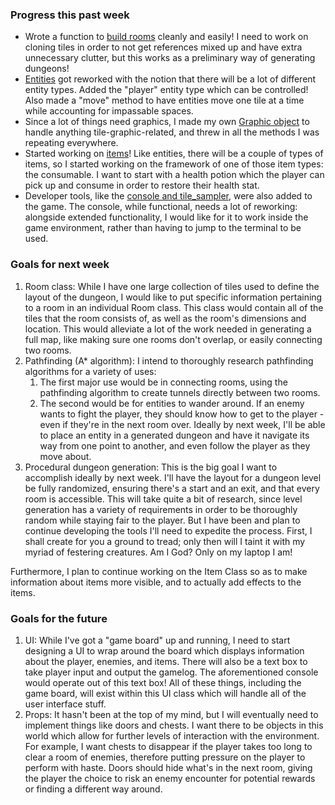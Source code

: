 ### Progress this past week
- Wrote a function to <u>build rooms</u> cleanly and easily! I need to work on cloning tiles in order to not get references mixed up and have extra unnecessary clutter, but this works as a preliminary way of generating dungeons!
- <u>Entities</u> got reworked with the notion that there will be a lot of different entity types. Added the "player" entity type which can be controlled! Also made a "move" method to have entities move one tile at a time while accounting for impassable spaces.
- Since a lot of things need graphics, I made my own <u>Graphic object</u> to handle anything tile-graphic-related, and threw in all the methods I was repeating everywhere.
- Started working on <u>items</u>! Like entities, there will be a couple of types of items, so I started working on the framework of one of those item types: the consumable. I want to start with a health potion which the player can pick up and consume in order to restore their health stat.
- Developer tools, like the <u>console and tile_sampler</u>, were also added to the game. The console, while functional, needs a lot of reworking: alongside extended functionality, I would like for it to work inside the game environment, rather than having to jump to the terminal to be used. 

### Goals for next week
1. Room class: While I have one large collection of tiles used to define the layout of the dungeon, I would like to put specific information pertaining to a room in an individual Room class. This class would contain all of the tiles that the room consists of, as well as the room's dimensions and location. This would alleviate a lot of the work needed in generating a full map, like making sure one rooms don't overlap, or easily connecting two rooms.
2. Pathfinding (A* algorithm): I intend to thoroughly research pathfinding algorithms for a variety of uses: 
	1. The first major use would be in connecting rooms, using the pathfinding algorithm to create tunnels directly between two rooms. 
	2. The second would be for entities to wander around. If an enemy wants to fight the player, they should know how to get to the player - even if they're in the next room over. Ideally by next week, I'll be able to place an entity in a generated dungeon and have it navigate its way from one point to another, and even follow the player as they move about.
3. Procedural dungeon generation: This is the big goal I want to accomplish ideally by next week. I'll have the layout for a dungeon level be fully randomized, ensuring there's a start and an exit, and that every room is accessible. This will take quite a bit of research, since level generation has a variety of requirements in order to be thoroughly random while staying fair to the player. But I have been and plan to continue developing the tools I'll need to expedite the process. First, I shall create for you a ground to tread; only then will I taint it with my myriad of festering creatures. Am I God? Only on my laptop I am!

Furthermore, I plan to continue working on the Item Class so as to make information about items more visible, and to actually add effects to the items.

### Goals for the future
1. UI: While I've got a "game board" up and running, I need to start designing a UI to wrap around the board which displays information about the player, enemies, and items. There will also be a text box to take player input and output the gamelog. The aforementioned console would operate out of this text box! All of these things, including the game board, will exist within this UI class which will handle all of the user interface stuff.
2. Props: It hasn't been at the top of my mind, but I will eventually need to implement things like doors and chests. I want there to be objects in this world which allow for further levels of interaction with the environment. For example, I want chests to disappear if the player takes too long to clear a room of enemies, therefore putting pressure on the player to perform with haste. Doors should hide what's in the next room, giving the player the choice to risk an enemy encounter for potential rewards or finding a different way around.
